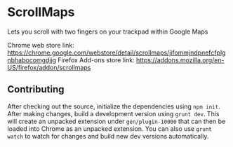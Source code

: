 # ScrollMaps
Lets you scroll with two fingers on your trackpad within Google Maps

Chrome web store link: https://chrome.google.com/webstore/detail/scrollmaps/jifommjndpnefcfplgnbhabocomgdjjg
Firefox Add-ons store link: https://addons.mozilla.org/en-US/firefox/addon/scrollmaps

## Contributing

After checking out the source, initialize the dependencies using `npm init`.
After making changes, build a development version using `grunt dev`. This will create an unpacked extension under `gen/plugin-10000` that can then be loaded into Chrome as an unpacked extension.
You can also use `grunt watch` to watch for changes and build new dev versions automatically.
